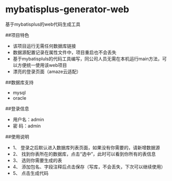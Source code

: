 # mybatisplus-generator-web
基于mybatisplus的web代码生成工具

##项目特色
- 该项目运行无需任何数据库链接
- 数据源配置记录在属性文件中，项目重启也不会丢失
- 基于mybatispluls的代码工具编写，同公司人员无需在本机运行main方法，可以方便统一使用该web项目
- 漂亮的登录页面（amaze云适配）

##数据库支持
* mysql
* oracle

##登录信息
* 用户名：admin
* 密  码：admin


##使用说明

- 1、 登录之后默认进入数据库列表页面，如果没有你需要的，请新增数据源
- 2、 找到你表所在的数据库，点击“选中”，此时可以看到你所有的表信息
- 3、 选则你需要生成的表
- 4、 添加包名、字段注释后点击保存（写库，不会丢失，下次可以继续使用）
- 5、 点击生成代码